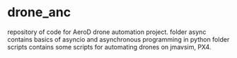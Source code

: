 # drone_anc
repository of code for AeroD drone automation project.
folder async contains basics of asyncio and asynchronous programming in python
folder scripts contains some scripts for automating drones on jmavsim, PX4.
